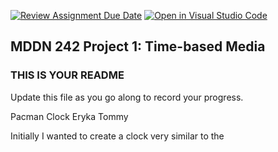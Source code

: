[![Review Assignment Due Date](https://classroom.github.com/assets/deadline-readme-button-24ddc0f5d75046c5622901739e7c5dd533143b0c8e959d652212380cedb1ea36.svg)](https://classroom.github.com/a/JAZAP9dv)
[![Open in Visual Studio Code](https://classroom.github.com/assets/open-in-vscode-718a45dd9cf7e7f842a935f5ebbe5719a5e09af4491e668f4dbf3b35d5cca122.svg)](https://classroom.github.com/online_ide?assignment_repo_id=11439630&assignment_repo_type=AssignmentRepo)
## MDDN 242 Project 1: Time-based Media  

### THIS IS YOUR README

Update this file as you go along to record your progress.

Pacman Clock
Eryka Tommy

Initially I wanted to create a clock very similar to the 
